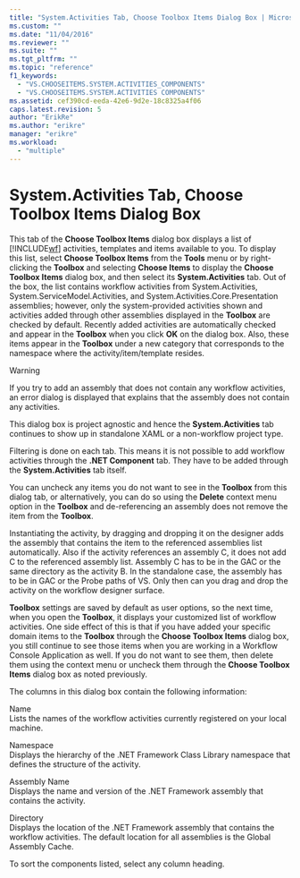 ```yaml
---
title: "System.Activities Tab, Choose Toolbox Items Dialog Box | Microsoft Docs"
ms.custom: ""
ms.date: "11/04/2016"
ms.reviewer: ""
ms.suite: ""
ms.tgt_pltfrm: ""
ms.topic: "reference"
f1_keywords: 
  - "VS.CHOOSEITEMS.SYSTEM.ACTIVITIES_COMPONENTS"
  - "VS.CHOOSEITEMS.SYSTEM.ACTIVITIES COMPONENTS"
ms.assetid: cef390cd-eeda-42e6-9d2e-18c8325a4f06
caps.latest.revision: 5
author: "ErikRe"
ms.author: "erikre"
manager: "erikre"
ms.workload: 
  - "multiple"
---
```

# System.Activities Tab, Choose Toolbox Items Dialog Box
This tab of the **Choose Toolbox Items** dialog box displays a list of [!INCLUDE[wf](../workflow-designer/includes/wf_md.md)] activities, templates and items available to you. To display this list, select **Choose Toolbox Items** from the **Tools** menu or by right-clicking the **Toolbox** and selecting **Choose Items** to display the **Choose Toolbox Items** dialog box, and then select its **System.Activities** tab. Out of the box, the list contains workflow activities from System.Activities, System.ServiceModel.Activities, and System.Activities.Core.Presentation assemblies; however, only the system-provided activities shown and activities added through other assemblies displayed in the **Toolbox** are checked by default. Recently added activities are automatically checked and appear in the **Toolbox** when you click **OK** on the dialog box. Also, these items appear in the **Toolbox** under a new category that corresponds to the namespace where the activity/item/template resides.  
  
> [!WARNING]
>  If you try to add an assembly that does not contain any workflow activities, an error dialog is displayed that explains that the assembly does not contain any activities.  
  
 This dialog box is project agnostic and hence the **System.Activities** tab continues to show up in standalone XAML or a non-workflow project type.  
  
 Filtering is done on each tab. This means it is not possible to add workflow activities through the **.NET Component** tab. They have to be added through the **System.Activities** tab itself.  
  
 You can uncheck any items you do not want to see in the **Toolbox** from this dialog tab, or alternatively, you can do so using the **Delete** context menu option in the **Toolbox** and de-referencing an assembly does not remove the item from the **Toolbox**.  
  
 Instantiating the activity, by dragging and dropping it on the designer adds the assembly that contains the item to the referenced assemblies list automatically. Also if the activity references an assembly C, it does not add C to the referenced assembly list. Assembly C has to be in the GAC or the same directory as the activity B. In the standalone case, the assembly has to be in GAC or the Probe paths of VS. Only then can you drag and drop the activity on the workflow designer surface.  
  
 **Toolbox** settings are saved by default as user options, so the next time, when you open the **Toolbox**, it displays your customized list of workflow activities. One side effect of this is that if you have added your specific domain items to the **Toolbox** through the **Choose Toolbox Items** dialog box, you still continue to see those items when you are working in a Workflow Console Application as well. If you do not want to see them, then delete them using the context menu or uncheck them through the **Choose Toolbox Items** dialog box as noted previously.  
  
 The columns in this dialog box contain the following information:  
  
 Name  
 Lists the names of the workflow activities currently registered on your local machine.  
  
 Namespace  
 Displays the hierarchy of the .NET Framework Class Library namespace that defines the structure of the activity.  
  
 Assembly Name  
 Displays the name and version of the .NET Framework assembly that contains the activity.  
  
 Directory  
 Displays the location of the .NET Framework assembly that contains the workflow activities. The default location for all assemblies is the Global Assembly Cache.  
  
 To sort the components listed, select any column heading.